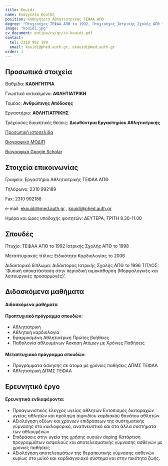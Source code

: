 ```yaml
---
title: Kouidi
name: Ευαγγελία Κουϊδή
position: Καθηγήτρια Αθλητιατρικής ΤΕΦΑΑ ΑΠΘ
degree: "Πτυχιούχος ΤΕΦΑΑ ΑΠΘ το 1992, Πτυχιούχος Ιατρικής Σχολής ΑΠΘ το 1998"
image: "kouidi.jpg"
cv_document: entipa/cv/gr/cv-kouidi.pdf
contact:
  tel: 2310 992 189
  email: kouidi@phed.auth.gr, ekouidi@med.auth.gr
order: 1
---
```


## Προσωπικά στοιχεία

Βαθμίδα: **ΚΑΘΗΓΗΤΡΙΑ**

Γνωστικό αντικείμενο: **ΑΘΛΗΤΙΑΤΡΙΚΗ**

Τομέας: **Ανθρώπινης Απόδοσης**

Εργαστήριο: **ΑΘΛΗΤΙΑΤΡΙΚΗΣ**

Τρέχουσες διοικητικές θέσεις: **Διευθύντρια Εργαστηρίου Αθλητιατρικής**

[Προσωπική ιστοσελίδα](http://users.auth.gr/kouidi/)

[Βιογραφικό ΜΟΔΙΠ](https://qa.auth.gr/el/cv/kouidi)

[Βιογραφικό Google Scholar](https://scholar.google.com/citations?hl=fr&user=_SH8Z5cAAAAJ)


## Στοιχεία επικοινωνίας

Γραφείο: Εργαστήριο Αθλητιατρικής ΤΕΦΑΑ ΑΠΘ

Τηλέφωνο: 2310 992189

Fax: 2310 992188

e-mail: ekouidi@med.auth.gr , kouidi@phed.auth.gr

Ημέρα και ώρες υποδοχής φοιτητών: ΔΕΥΤΕΡΑ, ΤΡΙΤΗ 8.30-11.00

## Σπουδές

Πτυχίο: ΤΕΦΑΑ ΑΠΘ το 1992 Ιατρικής Σχολής ΑΠΘ το 1998

Μεταπτυχιακός τίτλος: Ειδικότητα Καρδιολογίας το 2006

Διδακτορικό δίπλωμα: Διδάκτορας Ιατρικής Σχολής ΑΠΘ το 1996 ΤΙΤΛΟΣ: ‘Φυσική αποκατάσταση στην περιοδική αιμοκάθαρση (Μορφολογικές και λειτουργικές προσαρμογές)’.

## Διδασκόμενα μαθήματα

#### Διδασκόμενα μαθήματα

#### Προπτυχιακό πρόγραμμα σπουδών:

- Αθλητιατρική
- Αθλητική καρδιολογία
- Εφαρμοσμένη Αθλητιατρική Πρώτες βοήθειες
- Παθολογία αθλουμένων Άσκηση Ατόμων με Χρόνιες Παθήσεις

#### Μεταπτυχιακό πρόγραμμα σπουδών:

- Προγράμματα άσκησης σε άτομα με χρόνιες παθήσεις ΔΠΜΣ ΤΕΦΑΑ
- Αθλητιατρική ΔΠΜΣ ΤΕΦΑΑ

## Ερευνητικό έργο

#### Ερευνητικά ενδιαφέροντα:

- Προαγωνιστικός έλεγχος υγείας αθλητών Εντοπισμός διαταραχών υγείας αθλητών και πρόληψη αιφνιδίου καρδιακού θανάτου αθλητών
- Αξιολόγηση οξέων και χρόνιων επιδράσεων της συστηματικής γύμνασης στο κυκλοφορικό, αναπνευστικό και στα άλλα συστήματα των αθλουμένων
- Επιδράσεις στην υγεία της χρήσης ουσιών doping Κατάρτιση προγραμμάτων ασφαλούς και αποτελεσματικής γύμνασης ασθενών με χρόνιες παθήσεις
- Αξιολόγηση αποτελεσμάτων της θεραπευτικής γύμνασης ασθενών κυρίως στο μυϊκό και καρδιαγγειακό σύστημα και στην ποιότητα ζωής.

